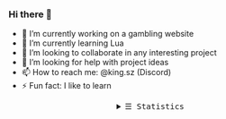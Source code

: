 ### Hi there 👋

- 🔭 I’m currently working on a gambling website
- 🌱 I’m currently learning Lua
- 👯 I’m looking to collaborate in any interesting project
- 🤔 I’m looking for help with project ideas
- 📫 How to reach me: @king.sz (Discord)
- ⚡ Fun fact: I like to learn

<details align="center">
  <summary> <samp>&#9776; Statistics</samp></summary>
    <p align="center">
      <img align='left' src="https://github-readme-stats.vercel.app/api?username=SPFck&include_all_commits=true&count_private=true&theme=shades-of-purple">
      <img src="https://github-readme-stats.vercel.app/api/top-langs/?username=SPFck&theme=shades-of-purple&include_all_commits=true&count_private=true&layout=default">
    </p>
</details>
